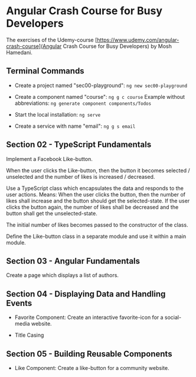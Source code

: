 # Angular Crash Course for Busy Developers

The exercises of the Udemy-course [https://www.udemy.com/angular-crash-course](Angular Crash Course for Busy Developers) by Mosh Hamedani.

## Terminal Commands

- Create a project named "sec00-playground": `ng new sec00-playground`

- Create a component named "course": `ng g c course`
Example without abbreviations: `ng generate component components/Todos`

- Start the local installation: `ng serve`

- Create a service with name "email": `ng g s email`

## Section 02 - TypeScript Fundamentals

Implement a Facebook Like-button. 

When the user clicks the Like-button, then the button it becomes selected / unselected and the number of likes is increased / decreased. 

Use a TypeScript class which encapsulates the data and responds to the user actions. Means: When the user clicks the button, then the number of likes shall increase and the button should get the selected-state. If the user clicks the button again, the number of likes shall be decreased and the button shall get the unselected-state. 

The initial number of likes becomes passed to the constructor of the class. 

Define the Like-button class in a separate module and use it within a main module.

## Section 03 - Angular Fundamentals

Create a page which displays a list of authors.

## Section 04 - Displaying Data and Handling Events

- Favorite Component: Create an interactive favorite-icon for a social-media website.

- Title Casing

## Section 05 - Building Reusable Components

- Like Component: Create a like-button for a community website.


